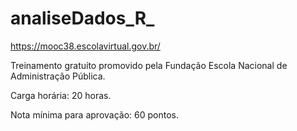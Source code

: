 # analiseDados_R_

https://mooc38.escolavirtual.gov.br/

Treinamento gratuíto promovido pela Fundação Escola Nacional de Administração Pública.

Carga horária: 20 horas.

Nota mínima para aprovação: 60 pontos.